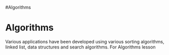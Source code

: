 #Algorithms
# Algorithms
 
Various applications have been developed using various sorting algorithms, linked list, data structures and search algorithms. For Algorithms lesson
